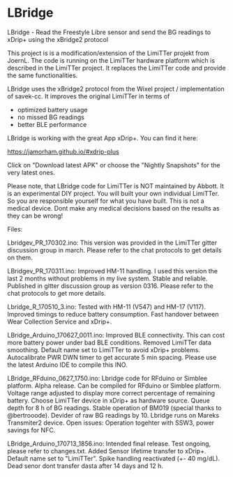 # LBridge
LBridge - Read the Freestyle Libre sensor and send the BG readings to xDrip+ using the xBridge2 protocol

This project is is a modification/extension of the LimiTTer projekt from JoernL. The code is running on the LimiTTer hardware platform which is described in the LimiTTer project. It replaces the LimiTTer code and provide the same functionalities.

LBridge uses the xBridge2 protocol from the Wixel project / implementation of savek-cc. It improves the original LimiTTer in terms of

  - optimized battery usage
  - no missed BG readings
  - better BLE performance

LBridge is working with the great App xDrip+. You can find it here:

https://jamorham.github.io/#xdrip-plus

Click on "Download latest APK" or choose the "Nightly Snapshots" for the very latest ones.

Please note, that LBridge code for LimiTTer is NOT maintained by Abbott. It is an experimental DIY project. You will built your own individual LimiTTer. So you are responsible yourself for what you have built. This is not a medical device. Dont make any medical decisions based on the results as they can be wrong!

Files:

Lbridgev_PR_170302.ino: This version was provided in the LimiTTer gitter discussion group in march. Please refer to the chat protocols to get details on them.

LBridgev_PR_170311.ino: Improved HM-11 handling. I used this version the last 2 months without problems in my live system. Stable and reliable. Published in gitter discussion group as version 0316. Please refer to the chat protocols to get more details.

Lbridge_R_170510_3.ino: Tested with HM-11 (V547) and HM-17 (V117). Improved timings to reduce battery consumption. Fast handover between Wear Collection Service and xDrip+.

LBridge_Arduino_170627_0011.ino: Improved BLE connectivity. This can cost more battery power under bad BLE conditions. Removed LimiTTer data smoothing. Default name set to LimiTTer to avoid xDrip+ problems. Autocalibrate PWR DWN timer to get accurate 5 min spacing. Please use the latest Arduino IDE to compile this INO. 

LBridge_RFduino_0627_1750.ino: Lbridge code for RFduino or Simblee platform. Alpha release. Can be compiled for RFduino or Simblee platform. Voltage range adjusted to display more correct percentage of remaining battery. Choose LimiTTer device in xDrip+ as hardware source. Queue depth for 8 h of BG readings. Stable operation of BM019 (special thanks to @bertrooode). Devider of raw BG readings by 10. Lbridge runs on Mareks Transmiter2 device. Open issues: Operation togehter with SSW3, power savings for NFC.

LBridge_Arduino_170713_1856.ino: Intended final release. Test ongoing, please refer to changes.txt. Added Sensor lifetime transfer to xDrip+. Default name set to "LimiTTer". Spike handling reactivated (+- 40 mg/dL). Dead senor dont transfer dasta after 14 days and 12 h.

